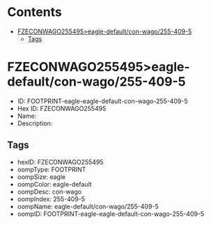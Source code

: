 



Contents
========

* [FZECONWAGO255495>eagle-default/con-wago/255-409-5](#fzeconwago255495eagle-defaultcon-wago255-409-5)
	* [Tags](#tags)

# FZECONWAGO255495>eagle-default/con-wago/255-409-5

- ID: FOOTPRINT-eagle-eagle-default-con-wago-255-409-5
- Hex ID: FZECONWAGO255495
- Name: 
- Description: 

## Tags

- hexID: FZECONWAGO255495
- oompType: FOOTPRINT
- oompSize: eagle
- oompColor: eagle-default
- oompDesc: con-wago
- oompIndex: 255-409-5
- oompName: eagle-default/con-wago/255-409-5
- oompID: FOOTPRINT-eagle-eagle-default-con-wago-255-409-5
